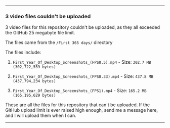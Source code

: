 ***

### 3 video files couldn't be uploaded

3 video files for this repository couldn't be uploaded, as they all exceeded the GitHub 25 megabyte file limit.

The files came from the `/First 365 days/` directory

The files include:

1. `First_Year_Of_Desktop_Screenshots_(FPS0.5).mp4` - Size: `302.7 MB (302,722,559 bytes)`

2. `First_Year_Of_Desktop_Screenshots_(FPS0.33).mp4` - Size: `437.8 MB (437,794,234 bytes)`

3. `First_Year_Of_Desktop_Screenshots_(FPS1).mp4` - Size: `165.2 MB (165,195,629 bytes)`

These are all the files for this repository that can't be uploaded. If the GitHub upload limit is ever raised high enough, send me a message here, and I will upload them when I can.

***
